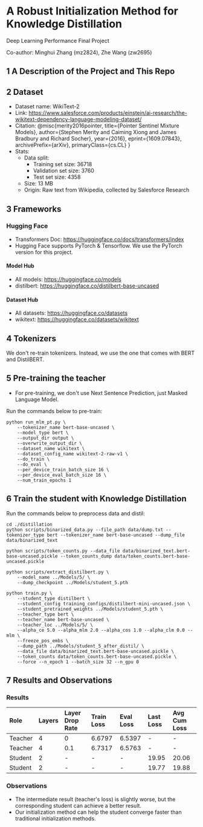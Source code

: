 # A Robust Initialization Method for Knowledge Distillation

Deep Learning Performance Final Project

Co-author: Minghui Zhang (mz2824), Zhe Wang (zw2695)

## 1 A Description of the Project and This Repo


## 2 Dataset

- Dataset name: WikiText-2
- Link: https://www.salesforce.com/products/einstein/ai-research/the-wikitext-dependency-language-modeling-dataset/
- Citation: 
@misc{merity2016pointer,
      title={Pointer Sentinel Mixture Models},
      author={Stephen Merity and Caiming Xiong and James Bradbury and Richard Socher},
      year={2016},
      eprint={1609.07843},
      archivePrefix={arXiv},
      primaryClass={cs.CL}
}
- Stats:
  - Data split: 
    - Training set size: 36718
    - Validation set size: 3760
    - Test set size: 4358
  - Size: 13 MB
  - Origin: Raw text from Wikipedia, collected by Salesforce Research

## 3 Frameworks
### Hugging Face
- Transformers Doc: https://huggingface.co/docs/transformers/index
- Hugging Face supports PyTorch & Tensorflow. We use the PyTorch version for this project.

#### Model Hub
- All models: https://huggingface.co/models
- distilbert: https://huggingface.co/distilbert-base-uncased

#### Dataset Hub
- All datasets: https://huggingface.co/datasets
- wikitext: https://huggingface.co/datasets/wikitext

## 4 Tokenizers
We don't re-train tokenizers. Instead, we use the one that comes with BERT and DistilBERT.

## 5 Pre-training the teacher
- For pre-training, we don't use Next Sentence Prediction, just Masked Language Model.

Run the commands below to pre-train:
```shell
python run_mlm_pt.py \
    --tokenizer_name bert-base-uncased \
    --model_type bert \
    --output_dir output \
    --overwrite_output_dir \
    --dataset_name wikitext \
    --dataset_config_name wikitext-2-raw-v1 \
    --do_train \
    --do_eval \
    --per_device_train_batch_size 16 \
    --per_device_eval_batch_size 16 \
    --num_train_epochs 1 
```

## 6 Train the student with Knowledge Distillation

Run the commands below to preprocess data and distil:
```shell
cd ./distillation
python scripts/binarized_data.py --file_path data/dump.txt --tokenizer_type bert --tokenizer_name bert-base-uncased --dump_file data/binarized_text

python scripts/token_counts.py --data_file data/binarized_text.bert-base-uncased.pickle --token_counts_dump data/token_counts.bert-base-uncased.pickle

python scripts/extract_distilbert.py \
    --model_name ../Models/5/ \
    --dump_checkpoint ../Models/student_5.pth

python train.py \
    --student_type distilbert \
    --student_config training_configs/distilbert-mini-uncased.json \
    --student_pretrained_weights ../Models/student_5.pth \
    --teacher_type bert \
    --teacher_name bert-base-uncased \
    --teacher_loc ../Models/5/ \
    --alpha_ce 5.0 --alpha_mlm 2.0 --alpha_cos 1.0 --alpha_clm 0.0 --mlm \
    --freeze_pos_embs \
    --dump_path ../Models/student_5_after_distil/ \
    --data_file data/binarized_text.bert-base-uncased.pickle \
    --token_counts data/token_counts.bert-base-uncased.pickle \
    --force --n_epoch 1 --batch_size 32 --n_gpu 0
```

## 7 Results and Observations  
### Results
| Role    | Layers | Layer Drop Rate | Train Loss | Eval Loss | Last Loss | Avg Cum Loss |
|:--------|:-------|:----------------|:-----------|:----------|:----------|:-------------|
| Teacher | 4      | 0               | 6.6797     | 6.5397    | -         | -            |
| Teacher | 4      | 0.1             | 6.7317     | 6.5763    | -         | -            |
| Student | 2      | -               | -          | -         | 19.95     | 20.06        |
| Student | 2      | -               | -          | -         | 19.77     | 19.88        |

### Observations
- The intermediate result (teacher's loss) is slightly worse, but the corresponding student can achieve a better result.
- Our initialization method can help the student converge faster than traditional initialization methods.
